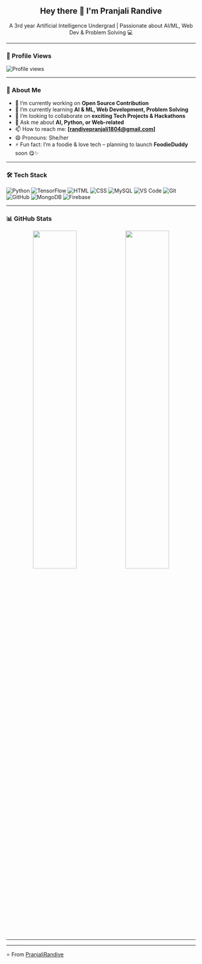 <!--
## Hey there 👋 I am Pranjali Randive
A 3rd year Artificial Intelligence Undergrad


**PranjaliRandive/PranjaliRandive** is a ✨ _special_ ✨ repository because its `README.md` (this file) appears on your GitHub profile.

Here are some ideas to get you started:

- 🔭 I’m currently working on Open Source Contribution.
- 🌱 I’m currently learning AI & ML, Web Development, Problem solving.
- 👯 I’m looking to collaborate on ...
- 🤔 I’m looking for help with ...
- 💬 Ask me about ...
- 📫 How to reach me: ...
- 😄 Pronouns: She/her
- ⚡ Fun fact: ...
-->
<h2 align="center">Hey there 👋 I'm Pranjali Randive</h2>
<p align="center">
A 3rd year Artificial Intelligence Undergrad | Passionate about AI/ML, Web Dev & Problem Solving 💻  
</p>

---

### 👀 Profile Views

![Profile views](https://visitor-badge.glitch.me/badge?page_id=PranjaliRandive.PranjaliRandive)

---

### 🌱 About Me

- 🔭 I’m currently working on **Open Source Contribution**
- 🌱 I’m currently learning **AI & ML, Web Development, Problem Solving**
- 👯 I’m looking to collaborate on **exciting Tech Projects & Hackathons**
- 💬 Ask me about **AI, Python, or Web-related**
- 📫 How to reach me: **[randivepranjali1804@gmail.com]**
- 😄 Pronouns: She/her
- ⚡ Fun fact: I’m a foodie & love tech – planning to launch **FoodieDuddy** soon 😋✨

---

### 🛠️ Tech Stack

![Python](https://img.shields.io/badge/Python-3776AB?style=for-the-badge&logo=python&logoColor=white)
![TensorFlow](https://img.shields.io/badge/TensorFlow-FF6F00?style=for-the-badge&logo=tensorflow&logoColor=white)
![HTML](https://img.shields.io/badge/HTML5-E34F26?style=for-the-badge&logo=html5&logoColor=white)
![CSS](https://img.shields.io/badge/CSS3-1572B6?style=for-the-badge&logo=css3&logoColor=white)
![MySQL](https://img.shields.io/badge/MySQL-005C84?style=for-the-badge&logo=mysql&logoColor=white)
![VS Code](https://img.shields.io/badge/VSCode-007ACC?style=for-the-badge&logo=visual-studio-code&logoColor=white)
![Git](https://img.shields.io/badge/Git-F05032?style=flat-square&logo=git&logoColor=white)
![GitHub](https://img.shields.io/badge/GitHub-181717?style=flat-square&logo=github&logoColor=white)
![MongoDB](https://img.shields.io/badge/MongoDB-47A248?style=flat-square&logo=mongodb&logoColor=white)
![Firebase](https://img.shields.io/badge/Firebase-FFCA28?style=flat-square&logo=firebase&logoColor=black)


---

### 📊 GitHub Stats

<p align="center">
  <img src="https://github-readme-stats.vercel.app/api?username=PranjaliRandive&show_icons=true&theme=tokyonight" width="48%" />
  <img src="https://github-readme-streak-stats.herokuapp.com/?user=PranjaliRandive&theme=tokyonight" width="48%" />
</p>

---
<!--
### 🔗 Let's Connect

[![LinkedIn](https://img.shields.io/badge/LinkedIn-blue?style=for-the-badge&logo=linkedin&logoColor=white)](https://linkedin.com/in/your-link)
[![Instagram](https://img.shields.io/badge/Instagram-E4405F?style=for-the-badge&logo=instagram&logoColor=white)](https://instagram.com/your-handle)
[![Portfolio](https://img.shields.io/badge/Portfolio-121212?style=for-the-badge&logo=vercel&logoColor=white)](https://your-portfolio.com)
-->
---

⭐️ From [PranjaliRandive](https://github.com/PranjaliRandive)

